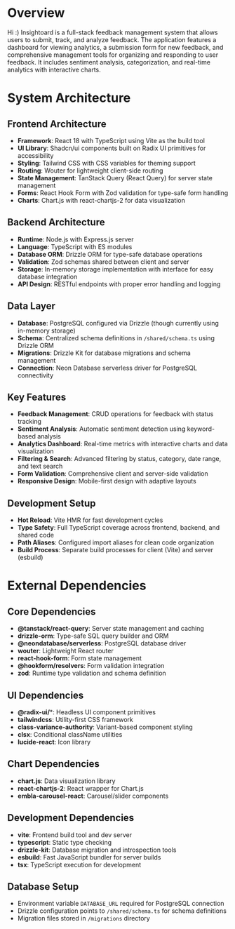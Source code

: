 # Overview
Hi :)
Insightoard is a full-stack feedback management system that allows users to submit, track, and analyze feedback. The application features a dashboard for viewing analytics, a submission form for new feedback, and comprehensive management tools for organizing and responding to user feedback. It includes sentiment analysis, categorization, and real-time analytics with interactive charts.

# System Architecture

## Frontend Architecture
- **Framework**: React 18 with TypeScript using Vite as the build tool
- **UI Library**: Shadcn/ui components built on Radix UI primitives for accessibility
- **Styling**: Tailwind CSS with CSS variables for theming support
- **Routing**: Wouter for lightweight client-side routing
- **State Management**: TanStack Query (React Query) for server state management
- **Forms**: React Hook Form with Zod validation for type-safe form handling
- **Charts**: Chart.js with react-chartjs-2 for data visualization

## Backend Architecture
- **Runtime**: Node.js with Express.js server
- **Language**: TypeScript with ES modules
- **Database ORM**: Drizzle ORM for type-safe database operations
- **Validation**: Zod schemas shared between client and server
- **Storage**: In-memory storage implementation with interface for easy database integration
- **API Design**: RESTful endpoints with proper error handling and logging

## Data Layer
- **Database**: PostgreSQL configured via Drizzle (though currently using in-memory storage)
- **Schema**: Centralized schema definitions in `/shared/schema.ts` using Drizzle ORM
- **Migrations**: Drizzle Kit for database migrations and schema management
- **Connection**: Neon Database serverless driver for PostgreSQL connectivity

## Key Features
- **Feedback Management**: CRUD operations for feedback with status tracking
- **Sentiment Analysis**: Automatic sentiment detection using keyword-based analysis
- **Analytics Dashboard**: Real-time metrics with interactive charts and data visualization
- **Filtering & Search**: Advanced filtering by status, category, date range, and text search
- **Form Validation**: Comprehensive client and server-side validation
- **Responsive Design**: Mobile-first design with adaptive layouts

## Development Setup
- **Hot Reload**: Vite HMR for fast development cycles
- **Type Safety**: Full TypeScript coverage across frontend, backend, and shared code
- **Path Aliases**: Configured import aliases for clean code organization
- **Build Process**: Separate build processes for client (Vite) and server (esbuild)

# External Dependencies

## Core Dependencies
- **@tanstack/react-query**: Server state management and caching
- **drizzle-orm**: Type-safe SQL query builder and ORM
- **@neondatabase/serverless**: PostgreSQL database driver
- **wouter**: Lightweight React router
- **react-hook-form**: Form state management
- **@hookform/resolvers**: Form validation integration
- **zod**: Runtime type validation and schema definition

## UI Dependencies
- **@radix-ui/***: Headless UI component primitives
- **tailwindcss**: Utility-first CSS framework
- **class-variance-authority**: Variant-based component styling
- **clsx**: Conditional className utilities
- **lucide-react**: Icon library

## Chart Dependencies
- **chart.js**: Data visualization library
- **react-chartjs-2**: React wrapper for Chart.js
- **embla-carousel-react**: Carousel/slider components

## Development Dependencies
- **vite**: Frontend build tool and dev server
- **typescript**: Static type checking
- **drizzle-kit**: Database migration and introspection tools
- **esbuild**: Fast JavaScript bundler for server builds
- **tsx**: TypeScript execution for development

## Database Setup
- Environment variable `DATABASE_URL` required for PostgreSQL connection
- Drizzle configuration points to `/shared/schema.ts` for schema definitions
- Migration files stored in `/migrations` directory